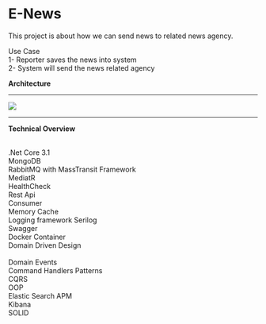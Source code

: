 # E-News
This project is about how we can send news to related news agency.

Use Case
<br/> 1- Reporter saves the news into system
<br/> 2- System will send the news related agency

<b>Architecture</b>
<hr>

<img src="https://i.ibb.co/3zgZYTv/arch.png"/>

<hr>
<b>Technical Overview</b>

<br/>.Net Core 3.1
<br/>MongoDB
<br/>RabbitMQ with MassTransit Framework
<br/>MediatR
<br/>HealthCheck
<br/>Rest Api
<br/>Consumer
<br/>Memory Cache
<br/>Logging framework Serilog
<br/>Swagger 
<br/>Docker Container 
<br/>Domain Driven Design
<br/><br/>Domain Events
<br/>Command Handlers Patterns
<br/>CQRS
<br/>OOP
<br/>Elastic Search APM 
<br/>Kibana
<br/>SOLID

